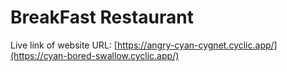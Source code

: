 # BreakFast Restaurant
Live link of website URL: [https://angry-cyan-cygnet.cyclic.app/](https://cyan-bored-swallow.cyclic.app/)

